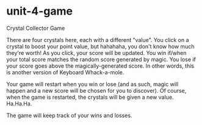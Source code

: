 # unit-4-game
Crystal Collector Game

There are four crystals here, each with a different "value".  You click on a crystal to boost your point value, but hahahaha, you don't know how much they're worth!  As you click, your score will be updated.  You win if/when your total score matches the random score generated by magic.  You lose if your score goes above the magically-generated score.  In other words, this is another version of Keyboard Whack-a-mole.

Your game will restart when you win or lose (and as such, magic will happen and a new score will be chosen for you to discover).  Of course, when the game is restarted, the crystals will be given a new value.  Ha.Ha.Ha.

The game will keep track of your wins and losses.

